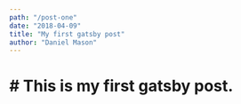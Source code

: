 ```yaml
---
path: "/post-one"
date: "2018-04-09"
title: "My first gatsby post"
author: "Daniel Mason"
---
```


# # This is my first gatsby post.
